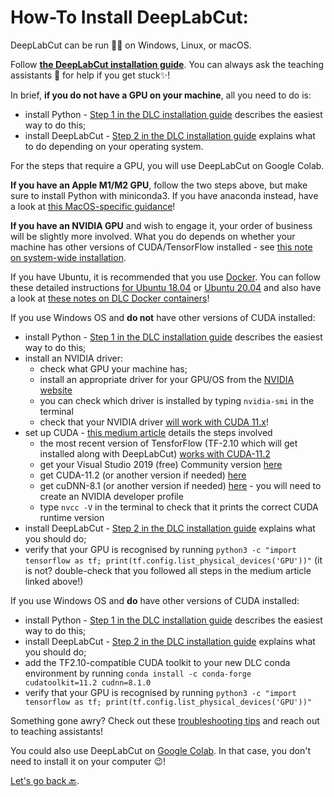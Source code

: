# How-To Install DeepLabCut:

DeepLabCut can be run 🏃‍♂️ on Windows, Linux, or macOS.

Follow <a href="https://deeplabcut.github.io/DeepLabCut/docs/installation.html" target="_ablank">**the DeepLabCut installation guide**</a>. 
You can always ask the teaching assistants 📢 for help if you get stuck✨!

In brief, **if you do not have a GPU on your machine**, all you need to do is:
- install Python - <a href="https://deeplabcut.github.io/DeepLabCut/docs/installation.html#step-1-you-need-to-have-python-installed" target="_blank">Step 1 in the DLC installation guide</a> describes the easiest way to do this;
- install DeepLabCut - <a href="https://deeplabcut.github.io/DeepLabCut/docs/installation.html#step-2-please-use-our-supplied-conda-environment" target="_blank">Step 2 in the DLC installation guide</a> explains what to do depending on your operating system.

For the steps that require a GPU, you will use DeepLabCut on Google Colab.

**If you have an Apple M1/M2 GPU**, follow the two steps above, but make sure to install Python with miniconda3. If you have anaconda instead, have a look at <a href="https://deeplabcut.github.io/DeepLabCut/docs/recipes/installTips.html#deeplabcut-macos-m1-and-m2-chip-installation-environment-instructions" target="_blank">this MacOS-specific guidance</a>!

**If you have an NVIDIA GPU** and wish to engage it, your order of business will be slightly more involved. What you do depends on whether your machine has other versions of CUDA/TensorFlow installed - see <a href="https://deeplabcut.github.io/DeepLabCut/docs/installation.html#system-wide-considerations" target="_blank">this note on system-wide installation</a>.

If you have Ubuntu, it is recommended that you use <a href="https://hub.docker.com/r/deeplabcut/deeplabcut" target="_blank">Docker</a>. You can follow these detailed instructions <a href="https://deeplabcut.github.io/DeepLabCut/docs/recipes/installTips.html#installation-on-ubuntu-18-04-lts" target="_blank">for Ubuntu 18.04</a> or <a href="https://deeplabcut.github.io/DeepLabCut/docs/recipes/installTips.html#installation-on-ubuntu-20-04-lts" target="_blank">Ubuntu 20.04</a> and also have a look at <a href="https://deeplabcut.github.io/DeepLabCut/docs/docker.html" target="_blank">these notes on DLC Docker containers</a>!

If you use Windows OS and **do not** have other versions of CUDA installed:
- install Python - <a href="https://deeplabcut.github.io/DeepLabCut/docs/installation.html#step-1-you-need-to-have-python-installed" target="_blank">Step 1 in the DLC installation guide</a> describes the easiest way to do this;
- install an NVIDIA driver:
    - check what GPU your machine has;
    - install an appropriate driver for your GPU/OS from the <a href="https://www.nvidia.com/download/index.aspx" target="_blank">NVIDIA website</a>
    - you can check which driver is installed by typing `nvidia-smi` in the terminal
    - check that your NVIDIA driver <a href="https://docs.nvidia.com/deploy/cuda-compatibility/index.html#minor-version-compatibility" target="_blank">will work with CUDA 11.x</a>!
- set up CUDA - <a href="https://medium.com/analytics-vidhya/installing-cuda-and-cudnn-on-windows-d44b8e9876b5" target="_blank">this medium article</a> details the steps involved
    - the most recent version of TensforFlow (TF-2.10 which will get installed along with DeepLabCut) <a href="" target="_blank">works with CUDA-11.2</a>
    - get your Visual Studio 2019 (free) Community version <a href="https://my.visualstudio.com/Downloads?q=visual%20studio%202019&wt.mc_id=o~msft~vscom~older-downloads" target="_blank">here</a>
    - get CUDA-11.2 (or another version if needed) <a href="https://developer.nvidia.com/cuda-toolkit-archive" target="_blank">here</a>
    - get cuDNN-8.1 (or another version if needed) <a href="https://developer.nvidia.com/rdp/cudnn-archive" target="_blank">here</a> - you will need to create an NVIDIA developer profile 
    - type `nvcc -V` in the terminal to check that it prints the correct CUDA runtime version
- install DeepLabCut - <a href="https://deeplabcut.github.io/DeepLabCut/docs/installation.html#step-2-please-use-our-supplied-conda-environment" target="_blank">Step 2 in the DLC installation guide</a> explains what you should do;
- verify that your GPU is recognised by running `python3 -c "import tensorflow as tf; print(tf.config.list_physical_devices('GPU'))"` (it is not? double-check that you followed all steps in the medium article linked above!)

If you use Windows OS and **do** have other versions of CUDA installed:
- install Python - <a href="https://deeplabcut.github.io/DeepLabCut/docs/installation.html#step-1-you-need-to-have-python-installed" target="_blank">Step 1 in the DLC installation guide</a> describes the easiest way to do this;
- install DeepLabCut - <a href="https://deeplabcut.github.io/DeepLabCut/docs/installation.html#step-2-please-use-our-supplied-conda-environment" target="_blank">Step 2 in the DLC installation guide</a> explains what you should do;
- add the TF2.10-compatible CUDA toolkit to your new DLC conda environment by running `conda install -c conda-forge cudatoolkit=11.2 cudnn=8.1.0`
- verify that your GPU is recognised by running `python3 -c "import tensorflow as tf; print(tf.config.list_physical_devices('GPU'))"`

Something gone awry? Check out these <a href="https://deeplabcut.github.io/DeepLabCut/docs/installation.html#troubleshooting" target="_blank">troubleshooting tips</a> and reach out to teaching assistants!

You could also use DeepLabCut on [Google Colab](https://colab.research.google.com/). In that case, you don't need to install it on your computer 😉!

[Let's go  back 🔙](../README.md).

